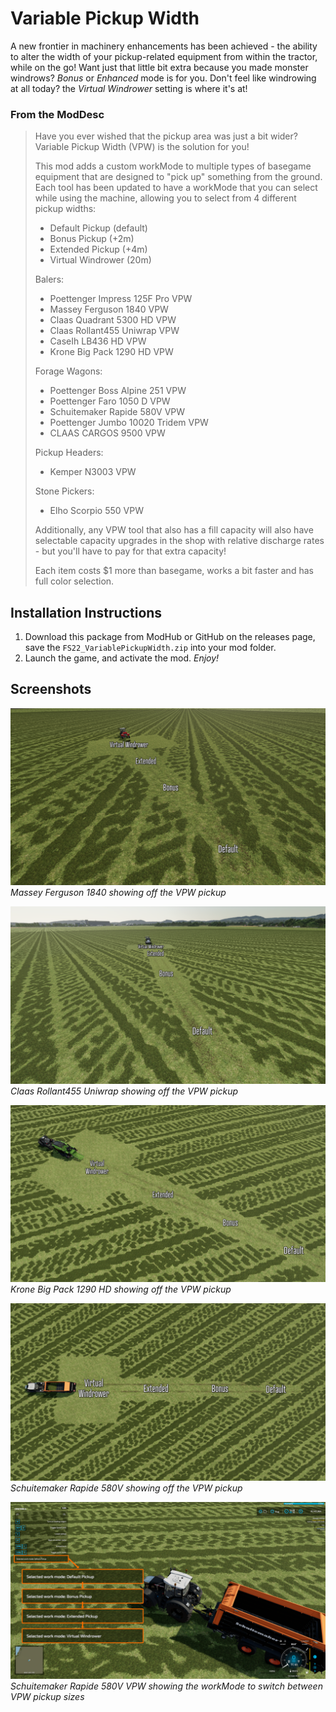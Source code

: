 # Variable Pickup Width
A new frontier in machinery enhancements has been achieved - the ability to alter the width of your pickup-related equipment from within the tractor, while on the go! Want just that little bit extra because you made monster windrows? _Bonus_ or _Enhanced_ mode is for you. Don't feel like windrowing at all today? the _Virtual Windrower_ setting is where it's at!

### From the ModDesc
> Have you ever wished that the pickup area was just a bit wider? Variable Pickup Width (VPW) is the solution for you!
>
> This mod adds a custom workMode to multiple types of basegame equipment that are designed to "pick up" something from the ground. Each tool has been updated to have a workMode that you can select while using the machine, allowing you to select from 4 different pickup widths:
> - Default Pickup (default)
> - Bonus Pickup (+2m)
> - Extended Pickup (+4m)
> - Virtual Windrower (20m)
>
> Balers:
> - Poettenger Impress 125F Pro VPW
> - Massey Ferguson 1840 VPW
> - Claas Quadrant 5300 HD VPW
> - Claas Rollant455 Uniwrap VPW
> - CaseIh LB436 HD VPW
> - Krone Big Pack 1290 HD VPW
>
> Forage Wagons:
> - Poettenger Boss Alpine 251 VPW
> - Poettenger Faro 1050 D VPW
> - Schuitemaker Rapide 580V VPW
> - Poettenger Jumbo 10020 Tridem VPW
> - CLAAS CARGOS 9500 VPW
>
> Pickup Headers:
> - Kemper N3003 VPW
>
> Stone Pickers:
> - Elho Scorpio 550 VPW
>
> Additionally, any VPW tool that also has a fill capacity will also have selectable capacity upgrades in the shop with relative discharge rates - but you'll have to pay for that extra capacity!
>
> Each item costs $1 more than basegame, works a bit faster and has full color selection.


## Installation Instructions
1. Download this package from ModHub or GitHub on the releases page, save the `FS22_VariablePickupWidth.zip` into your mod folder.
2. Launch the game, and activate the mod.
_Enjoy!_


## Screenshots

![Massey Ferguson 1840 VPW](/_screenshots/babyBalerVpw.png)
_Massey Ferguson 1840 showing off the VPW pickup_

![Claas Rollant455 Uniwrap VPW](/_screenshots/claasBalerVpw.png)
_Claas Rollant455 Uniwrap showing off the VPW pickup_

![Krone Big Pack 1290 HD VPW](/_screenshots/kroneVpw.png)
_Krone Big Pack 1290 HD showing off the VPW pickup_

![Poplar BioBaler Pro with VPW](/_screenshots/SchuitemakerVpw.png)
_Schuitemaker Rapide 580V  showing off the VPW pickup_

![Schuitemaker Rapide 580V VPW showing the workMode](/_screenshots/VPW_menuOptions.png)
_Schuitemaker Rapide 580V  VPW showing the workMode to switch between VPW pickup sizes_
